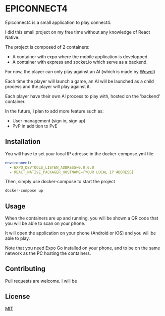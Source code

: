 # EPICONNECT4

Epiconnect4 is a small application to play connect4.

I did this small project on my free time without any knowledge of React Native.

The project is composed of 2 containers:
- A container with expo where the mobile application is developped.
- A container with express and socket.io which serve as a backend.

For now, the player can only play against an AI (which is made by [Wowol](https://github.com/Wowol/Connect4-AI))

Each time the player will launch a game, an AI will be launched as a child process and the player will play against it.

Each player have their own AI process to play with, hosted on the 'backend' container.

In the future, I plan to add more feature such as:
- User management (sign in, sign up)
- PvP in addition to PvE

## Installation

You will have to set your local IP adresse in the docker-compose.yml file:

```yaml
environment:
  - EXPO_DEVTOOLS_LISTEN_ADDRESS=0.0.0.0
  - REACT_NATIVE_PACKAGER_HOSTNAME={YOUR LOCAL IP ADDRESS}
```
Then, simply use docker-compose to start the project
```bash
docker-compose up
```

## Usage

When the containers are up and running, you will be shown a QR code that you will be able to scan on your phone.

It will open the application on your phone (Android or iOS) and you will be able to play.

Note that you need Expo Go installed on your phone, and to be on the same network as the PC hosting the containers.

## Contributing
Pull requests are welcome. I will be 

## License
[MIT](https://choosealicense.com/licenses/mit/)